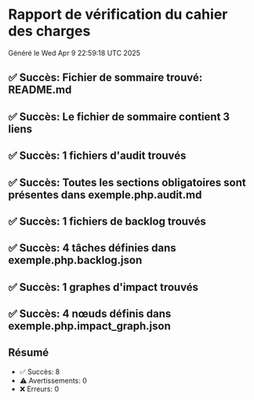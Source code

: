 # Rapport de vérification du cahier des charges

Généré le Wed Apr  9 22:59:18 UTC 2025

## ✅ Succès: Fichier de sommaire trouvé: README.md

## ✅ Succès: Le fichier de sommaire contient 3 liens

## ✅ Succès: 1 fichiers d'audit trouvés

## ✅ Succès: Toutes les sections obligatoires sont présentes dans exemple.php.audit.md

## ✅ Succès: 1 fichiers de backlog trouvés

## ✅ Succès: 4 tâches définies dans exemple.php.backlog.json

## ✅ Succès: 1 graphes d'impact trouvés

## ✅ Succès: 4 nœuds définis dans exemple.php.impact_graph.json

## Résumé

- ✅ Succès: 8
- ⚠️ Avertissements: 0
- ❌ Erreurs: 0


